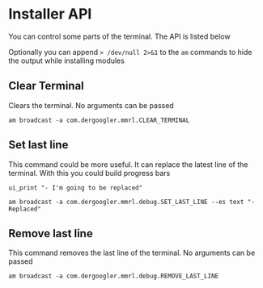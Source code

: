 # Installer API

You can control some parts of the terminal. The API is listed below

Optionally you can append `> /dev/null 2>&1` to the `am` commands to hide the output while installing modules

## Clear Terminal

Clears the terminal. No arguments can be passed

```shell
am broadcast -a com.dergoogler.mmrl.CLEAR_TERMINAL
```

## Set last line

This command could be more useful. It can replace the latest line of the terminal.
With this you could build progress bars

```shell
ui_print "- I'm going to be replaced"

am broadcast -a com.dergoogler.mmrl.debug.SET_LAST_LINE --es text "- Replaced"
```

## Remove last line

This command removes the last line of the terminal. No arguments can be passed

```shell
am broadcast -a com.dergoogler.mmrl.debug.REMOVE_LAST_LINE
```